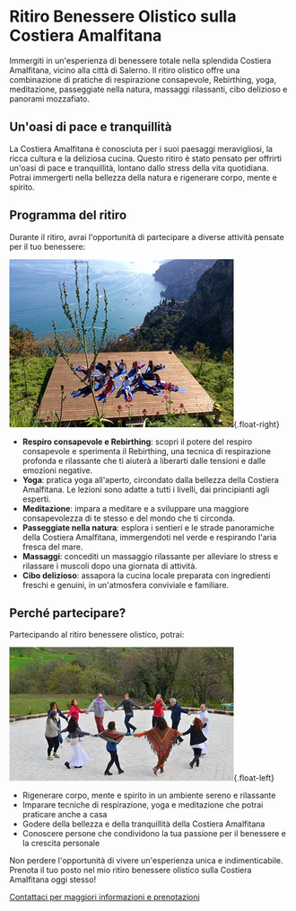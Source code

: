 # Ritiro Benessere Olistico sulla Costiera Amalfitana

Immergiti in un'esperienza di benessere totale nella splendida Costiera Amalfitana, vicino alla città di Salerno. Il ritiro olistico offre una combinazione di pratiche di respirazione consapevole, Rebirthing, yoga, meditazione, passeggiate nella natura, massaggi rilassanti, cibo delizioso e panorami mozzafiato.

## Un'oasi di pace e tranquillità

La Costiera Amalfitana è conosciuta per i suoi paesaggi meravigliosi, la ricca cultura e la deliziosa cucina. Questo ritiro è stato pensato per offrirti un'oasi di pace e tranquillità, lontano dallo stress della vita quotidiana. Potrai immergerti nella bellezza della natura e rigenerare corpo, mente e spirito.

## Programma del ritiro

Durante il ritiro, avrai l'opportunità di partecipare a diverse attività pensate per il tuo benessere:

![Yoga](/assets/images/yoga.jpg){.float-right}

- **Respiro consapevole e Rebirthing**: scopri il potere del respiro consapevole e sperimenta il Rebirthing, una tecnica di respirazione profonda e rilassante che ti aiuterà a liberarti dalle tensioni e dalle emozioni negative.
- **Yoga**: pratica yoga all'aperto, circondato dalla bellezza della Costiera Amalfitana. Le lezioni sono adatte a tutti i livelli, dai principianti agli esperti.
- **Meditazione**: impara a meditare e a sviluppare una maggiore consapevolezza di te stesso e del mondo che ti circonda.
- **Passeggiate nella natura**: esplora i sentieri e le strade panoramiche della Costiera Amalfitana, immergendoti nel verde e respirando l'aria fresca del mare.
- **Massaggi**: concediti un massaggio rilassante per alleviare lo stress e rilassare i muscoli dopo una giornata di attività.
- **Cibo delizioso**: assapora la cucina locale preparata con ingredienti freschi e genuini, in un'atmosfera conviviale e familiare.

## Perché partecipare?

Partecipando al ritiro benessere olistico, potrai:

![Confronto](/assets/images/danza.jpg){.float-left}

- Rigenerare corpo, mente e spirito in un ambiente sereno e rilassante
- Imparare tecniche di respirazione, yoga e meditazione che potrai praticare anche a casa
- Godere della bellezza e della tranquillità della Costiera Amalfitana
- Conoscere persone che condividono la tua passione per il benessere e la crescita personale

Non perdere l'opportunità di vivere un'esperienza unica e indimenticabile. Prenota il tuo posto nel mio ritiro benessere olistico sulla Costiera Amalfitana oggi stesso!

[Contattaci per maggiori informazioni e prenotazioni](/contatto)
